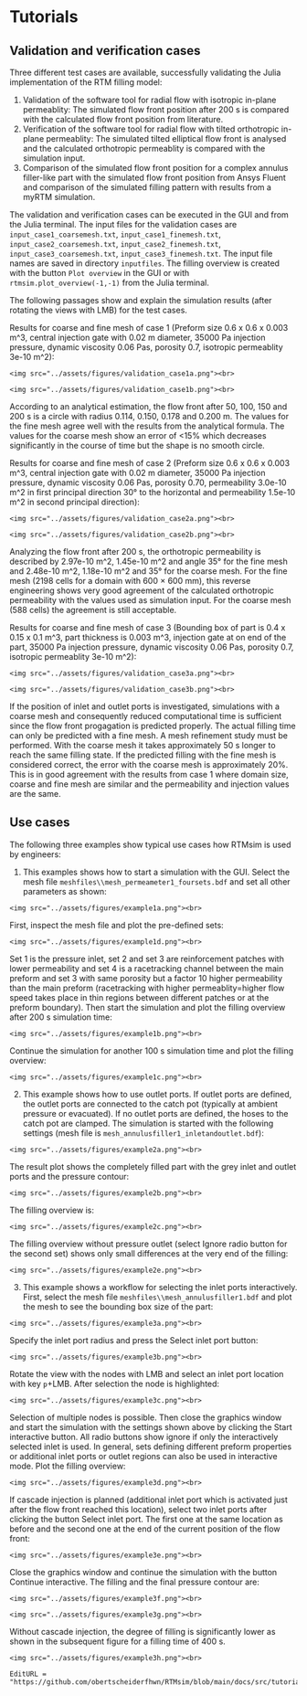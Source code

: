 # Tutorials

## Validation and verification cases

Three different test cases are available, successfully validating the Julia implementation of the RTM filling model:
1. Validation of the software tool for radial flow with isotropic in-plane permeablity: The simulated flow front position after 200 s is compared with the calculated flow front position from literature.  
2. Verification of the software tool for radial flow with tilted orthotropic in-plane permeablity: The simulated tilted elliptical flow front is analysed and the calculated orthotropic permeablity is compared with the simulation input.
3. Comparison of the simulated flow front position for a complex annulus filler-like part with the simulated flow front position from Ansys Fluent and comparison of the simulated filling pattern with results from a myRTM simulation.

The validation and verification cases can be executed in the GUI and from the Julia terminal. The input files for the validation cases are `input_case1_coarsemesh.txt`, `input_case1_finemesh.txt`, `input_case2_coarsemesh.txt`, `input_case2_finemesh.txt`, `input_case3_coarsemesh.txt`, `input_case3_finemesh.txt`. The input file names are saved in directory `inputfiles`. The filling overview is created with the button `Plot overview` in the GUI or with `rtmsim.plot_overview(-1,-1)` from the Julia terminal. 

The following passages show and explain the simulation results (after rotating the views with LMB) for the test cases.

Results for coarse and fine mesh of case 1 (Preform size 0.6 x 0.6 x 0.003 m^3, central injection gate with 0.02 m diameter, 35000 Pa injection pressure, dynamic viscosity 0.06 Pas, porosity 0.7, isotropic permeablity 3e-10 m^2):
```@raw html
<img src="../assets/figures/validation_case1a.png"><br>
```
```@raw html
<img src="../assets/figures/validation_case1b.png"><br>
```
According to an analytical estimation, the flow front after 50, 100, 150 and 200 s is a circle with radius 0.114, 0.150, 0.178 and 0.200 m. The values for the fine mesh agree well with the results from the analytical formula. The values for the coarse mesh show an error of <15% which decreases significantly in the course of time but the shape is no smooth circle.

Results for coarse and fine mesh of case 2 (Preform size 0.6 x 0.6 x 0.003 m^3, central injection gate with 0.02 m diameter, 35000 Pa injection pressure, dynamic viscosity 0.06 Pas, porosity 0.70, permeability 3.0e-10 m^2 in first principal direction 30° to the horizontal and permeability 1.5e-10 m^2 in second principal direction):
```@raw html
<img src="../assets/figures/validation_case2a.png"><br>
```
```@raw html
<img src="../assets/figures/validation_case2b.png"><br>
```
Analyzing the flow front after 200 s, the orthotropic permeability is described by 2.97e-10 m^2, 1.45e-10 m^2 and angle 35° for the fine mesh and 2.48e-10 m^2, 1.18e-10 m^2 and 35° for the coarse mesh. For the fine mesh (2198 cells for a domain with 600 × 600 mm), this reverse engineering shows very good agreement of the calculated orthotropic permeability  with the values used as simulation input. For the coarse mesh (588 cells) the agreement is still acceptable.

Results for coarse and fine mesh of case 3 (Bounding box of part is 0.4 x 0.15 x 0.1 m^3, part thickness is 0.003 m^3, injection gate at on end of the part, 35000 Pa injection pressure, dynamic viscosity 0.06 Pas, porosity 0.7, isotropic permeablity 3e-10 m^2):
```@raw html
<img src="../assets/figures/validation_case3a.png"><br>
```
```@raw html
<img src="../assets/figures/validation_case3b.png"><br>
```
If the position of inlet and outlet ports is investigated, simulations with a coarse mesh and consequently reduced computational time is sufficient since the flow front progagation is predicted properly. The actual filling time can only be predicted with a fine mesh. A mesh refinement study must be performed. With the coarse mesh it takes approximately 50 s longer to reach the same filling state. If the predicted filling with the fine mesh is considered correct, the error with the coarse mesh is approximately 20%. This is in good agreement with the results from case 1 where domain size, coarse and fine mesh are similar and the permeability and injection values are the same. 


## Use cases

The following three examples show typical use cases how RTMsim is used by engineers:

1. This examples shows how to start a simulation with the GUI. Select the mesh file `meshfiles\\mesh_permeameter1_foursets.bdf` and set all other parameters as shown:<br>
```@raw html
<img src="../assets/figures/example1a.png"><br>
```
First, inspect the mesh file and plot the pre-defined sets:<br>
```@raw html
<img src="../assets/figures/example1d.png"><br>
```
Set 1 is the pressure inlet, set 2 and set 3 are reinforcement patches with lower permeability and set 4 is a racetracking channel between the main preform and set 3 with same porosity but a factor 10 higher permeability than the main preform (racetracking with higher permeablity=higher flow speed takes place in thin regions between different patches or at the preform boundary). Then start the simulation and plot the filling overview after 200 s simulation time:<br>
```@raw html
<img src="../assets/figures/example1b.png"><br>
```
Continue the simulation for another 100 s simulation time and plot the filling overview:<br>
```@raw html
<img src="../assets/figures/example1c.png"><br>
```

2. This example shows how to use outlet ports. If outlet ports are defined, the outlet ports are connected to the catch pot (typically at ambient pressure or evacuated). If no outlet ports are defined, the hoses to the catch pot are clamped. The simulation is started with the following settings (mesh file is `mesh_annulusfiller1_inletandoutlet.bdf`):<br>
```@raw html
<img src="../assets/figures/example2a.png"><br>
```
The result plot shows the completely filled part with the grey inlet and outlet ports and the pressure contour:<br>
```@raw html
<img src="../assets/figures/example2b.png"><br>
```
The filling overview is:<br>
```@raw html
<img src="../assets/figures/example2c.png"><br>
```
The filling overview without pressure outlet (select Ignore radio button for the second set) shows only small differences at the very end of the filling:<br>
```@raw html
<img src="../assets/figures/example2e.png"><br>
```


3. This example shows a workflow for selecting the inlet ports interactively. First, select the mesh file `meshfiles\\mesh_annulusfiller1.bdf` and plot the mesh to see the bounding box size of the part:<br>
```@raw html
<img src="../assets/figures/example3a.png"><br>
```
Specify the inlet port radius and press the Select inlet port button:<br>
```@raw html
<img src="../assets/figures/example3b.png"><br>
```
Rotate the view with the nodes with LMB and select an inlet port location with key `p`+LMB. After selection the node is highlighted:<br>
```@raw html
<img src="../assets/figures/example3c.png"><br>
```
Selection of multiple nodes is possible. Then close the graphics window and start the simulation with the settings shown above by clicking the Start interactive button. All radio buttons show ignore if only the interactively selected inlet is used. In general, sets defining different preform properties or additional inlet ports or outlet regions can also be used in interactive mode. Plot the filling overview:<br>
```@raw html
<img src="../assets/figures/example3d.png"><br>
```
If cascade injection is planned (additional inlet port which is activated just after the flow front reached this location), select two inlet ports after clicking the button Select inlet port. The first one at the same location as before and the second one at the end of the current position of the flow front:<br>
```@raw html
<img src="../assets/figures/example3e.png"><br>
```
Close the graphics window and continue the simulation with the button Continue interactive. The filling and the final pressure contour are:<br>
```@raw html
<img src="../assets/figures/example3f.png"><br>
```
```@raw html
<img src="../assets/figures/example3g.png"><br>
```
Without cascade injection, the degree of filling is significantly lower as shown in the subsequent figure for a filling time of 400 s. <br>
```@raw html
<img src="../assets/figures/example3h.png"><br>
```




```@meta
EditURL = "https://github.com/obertscheiderfhwn/RTMsim/blob/main/docs/src/tutorials.md"
```
